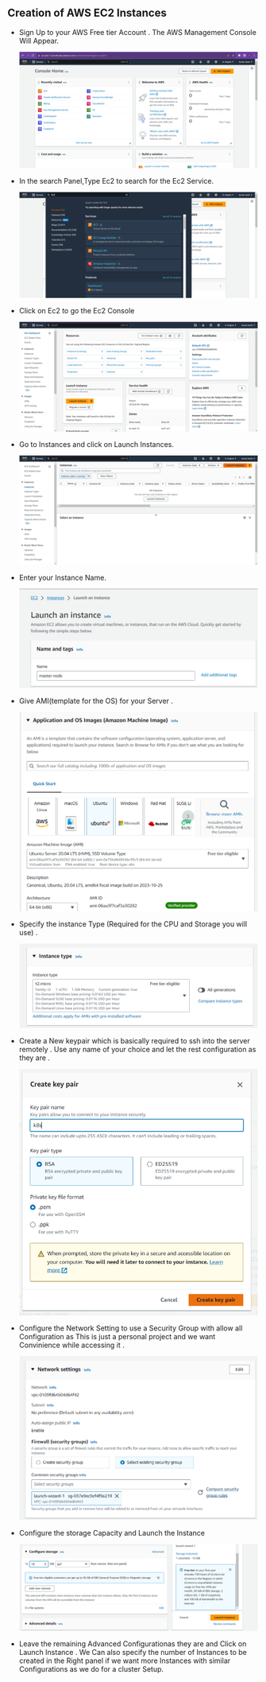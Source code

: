 ## Creation of AWS EC2 Instances
* Sign Up to your AWS Free tier Account . The AWS Management Console Will Appear.

  ![img](..\img\Ec2\AWS-management-Console.png)


* In the search Panel,Type Ec2 to search for the Ec2 Service.

  ![img](..\img\Ec2\Searching-EC2.png)

* Click on Ec2 to go the Ec2 Console

  ![img](..\img\Ec2\Ec2-Console.png)

* Go to Instances and click on Launch Instances.
 
  ![img](..\img\Ec2\Launch-instances.png)

* Enter your Instance Name.

  ![img](..\img\Ec2\naming-the-Ec2-Instances.png)

* Give AMI(template for the OS) for your Server .

  ![img](..\img\Ec2\choose-the-AMI.png)

* Specify the instance Type (Required for the CPU and Storage you will use) .

  ![img](..\img\Ec2\Instance-type.png)

* Create a New keypair which is basically required to ssh into the server remotely . Use any name of your choice and let the rest configuration as they are .

  ![img](..\img\Ec2\Creating-a-key-pair.png)

* Configure the Network Setting to use a Security Group with allow all Configuration as This is just a personal project and we want Convinience while accessing it .

  ![img](..\img\Ec2\Network-Settings.png)

* Configure the storage Capacity and Launch the Instance

  ![img](..\img\Ec2\Configure-storage.png)

* Leave the remaining Advanced Configurationas they are and Click on Launch Instance . We Can also specify the number of Instances to be created in the Right panel if we want more Instances with similar Configurations as we do for a cluster Setup.

